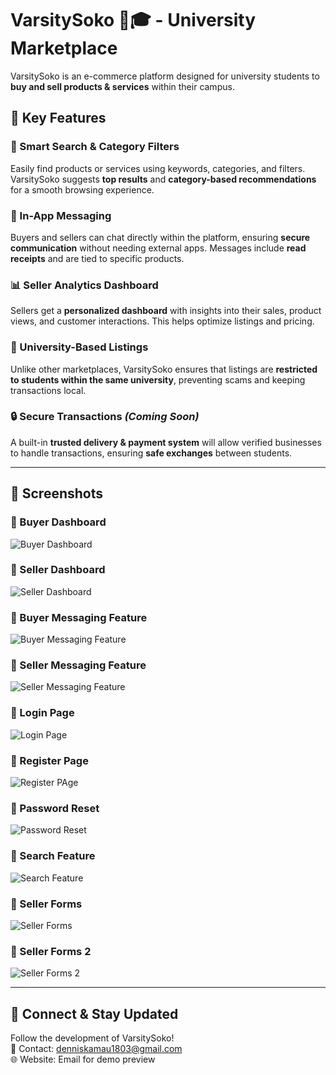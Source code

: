 # VarsitySoko 🛒🎓 - University Marketplace

VarsitySoko is an e-commerce platform designed for university students to **buy and sell products & services** within their campus.

## 🎯 Key Features

### 🔎 Smart Search & Category Filters  
Easily find products or services using keywords, categories, and filters. VarsitySoko suggests **top results** and **category-based recommendations** for a smooth browsing experience.  

### 📩 In-App Messaging  
Buyers and sellers can chat directly within the platform, ensuring **secure communication** without needing external apps. Messages include **read receipts** and are tied to specific products.  

### 📊 Seller Analytics Dashboard  
Sellers get a **personalized dashboard** with insights into their sales, product views, and customer interactions. This helps optimize listings and pricing.  

### 📍 University-Based Listings  
Unlike other marketplaces, VarsitySoko ensures that listings are **restricted to students within the same university**, preventing scams and keeping transactions local.  

### 🔒 Secure Transactions *(Coming Soon)*  
A built-in **trusted delivery & payment system** will allow verified businesses to handle transactions, ensuring **safe exchanges** between students.  

---

## 📸 Screenshots

### 🔹 Buyer Dashboard

![Buyer Dashboard](screenshots/home.png)

### 🔹 Seller Dashboard

![Seller Dashboard](screenshots/sellerDashboard.png)

### 🔹 Buyer Messaging Feature

![Buyer Messaging Feature](screenshots/buyerMessaging.png)

### 🔹 Seller Messaging Feature

![Seller Messaging Feature](screenshots/sellerMessaging.png)

### 🔹 Login Page

![Login Page](screenshots/Login.png)

### 🔹 Register Page

![Register PAge](screenshots/register.png)

### 🔹 Password Reset

![Password Reset](screenshots/passwordReset.png)

### 🔹 Search Feature

![Search Feature](screenshots/search.png)

### 🔹 Seller Forms

![Seller Forms](screenshots/sellerForms.png)

### 🔹 Seller Forms 2

![Seller Forms 2](screenshots/sellerForms2.png)

---


## 🔗 Connect & Stay Updated

Follow the development of VarsitySoko!  
📧 Contact: [denniskamau1803@gmail.com](mailto:denniskamau1803@gmail.com)  
🌐 Website: Email for demo preview
